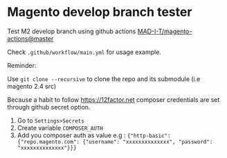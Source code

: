 # Magento develop branch tester 

Test M2 develop branch using github actions [MAD-I-T/magento-actions@master](https://github.com/MAD-I-T/magento-actions)

Check `.github/workflow/main.yml` for usage example.


Reminder: 

Use ```git clone --recursive```  to clone the repo and its submodule (i.e magento 2.4 src)

Because a habit to follow https://12factor.net composer credentials are set through github secret option.

1. Go to `Settings>Secrets`
2. Create variable `COMPOSER_AUTH`
3. Add you composer auth as value e.g :
   `{"http-basic":{"repo.magento.com": {"username": "xxxxxxxxxxxxxx", "password": "xxxxxxxxxxxxxx"}}}`
